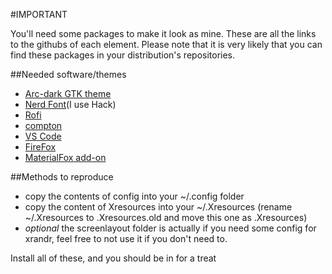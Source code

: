 #IMPORTANT

You'll need some packages to make it look as mine. These are all the links to the githubs of each element.
Please note that it is very likely that you can find these packages in your distribution's repositories. 

##Needed software/themes
* [Arc-dark GTK theme](https://github.com/horst3180/arc-theme)
* [Nerd Font](https://github.com/ryanoasis/nerd-fonts)(I use Hack)
* [Rofi](https://github.com/DaveDavenport/rofi)
* [compton](https://github.com/chjj/compton)
* [VS Code](https://code.visualstudio.com)
* [FireFox](https://www.mozilla.org/firefox/)
* [MaterialFox add-on](https://github.com/muckSponge/MaterialFox)


##Methods to reproduce
* copy the contents of config into your ~/.config folder
* copy the content of Xresources into your ~/.Xresources (rename ~/.Xresources to .Xresources.old and move this one as .Xresources)
* _optional_ the screenlayout folder is actually if you need some config for xrandr, feel free to not use it if you don't need to.

Install all of these, and you should be in for a treat